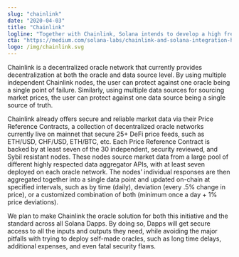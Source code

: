 ```yaml
---
slug: "chainlink"
date: "2020-04-03"
title: "Chainlink"
logline: "Together with Chainlink, Solana intends to develop a high frequency Oracle that can be used for trading binary options. One that is capable of price updates every 400ms with Solana’s architecture, with developers building DeFi assets and marketplaces using this platform."
cta: "https://medium.com/solana-labs/chainlink-and-solana-integration-high-quality-price-oracle-data-cd9fa41f6ecb"
logo: /img/chainlink.svg
---
```


Chainlink is a decentralized oracle network that currently provides decentralization at both the oracle and data source level. By using multiple independent Chainlink nodes, the user can protect against one oracle being a single point of failure. Similarly, using multiple data sources for sourcing market prices, the user can protect against one data source being a single source of truth.


Chainlink already offers secure and reliable market data via their Price Reference Contracts, a collection of decentralized oracle networks currently live on mainnet that secure 25+ DeFi price feeds, such as ETH/USD, CHF/USD, ETH/BTC, etc. Each Price Reference Contract is backed by at least seven of the 30 independent, security reviewed, and Sybil resistant nodes. These nodes source market data from a large pool of different highly respected data aggregator APIs, with at least seven deployed on each oracle network. The nodes’ individual responses are then aggregated together into a single data point and updated on-chain at specified intervals, such as by time (daily), deviation (every .5% change in price), or a customized combination of both (minimum once a day + 1% price deviations).

We plan to make Chainlink the oracle solution for both this initiative and the standard across all Solana Dapps. By doing so, Dapps will get secure access to all the inputs and outputs they need, while avoiding the major pitfalls with trying to deploy self-made oracles, such as long time delays, additional expenses, and even fatal security flaws.
